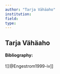 ```yaml
---
author: "Tarja Vähäaho"
institution:
field:
type:
---
```


## Tarja Vähäaho
#### Bibliography:

![[@Engestrom1999-iv]]